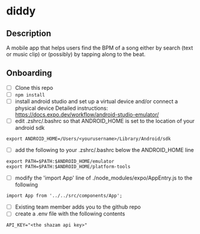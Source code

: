 # diddy

## Description
A mobile app that helps users find the BPM of a song either by search (text or music clip) or (possibly) by tapping along to the beat.


<!-- npx create-expo-app-diddy -->

<!-- https://github.com/alanjhughes/expo-shazamkit -->

## Onboarding 
- [ ] Clone this repo
- [ ] `npm install`
- [ ] install android studio and set up a virtual device and/or connect a physical device
Detailed instructions: https://docs.expo.dev/workflow/android-studio-emulator/
- [ ] edit .zshrc/.bashrc so that ANDROID_HOME is set to the location of your android sdk
```
export ANDROID_HOME=/Users/<yourusername>/Library/Android/sdk
```
- [ ] add the following to your .zshrc/.bashrc below the ANDROID_HOME line
```
export PATH=$PATH:$ANDROID_HOME/emulator
export PATH=$PATH:$ANDROID_HOME/platform-tools
```
- [ ] modify the 'import App' line of ./node_modules/expo/AppEntry.js to the following
```
import App from '../../src/components/App';
```
- [ ] Existing team member adds you to the github repo
- [ ] create a .env file with the following contents
```
API_KEY="<the shazam api key>"
```